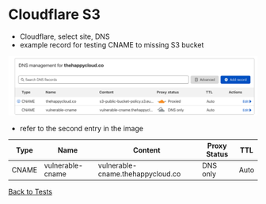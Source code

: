 # Cloudflare S3
* Cloudflare, select site, DNS
* example record for testing CNAME to missing S3 bucket

![Alt text](images/cloudflare-s3.png?raw=true "Example DNS record")

* refer to the second entry in the image

|Type|Name|Content|Proxy Status|TTL|
|----|----|-------|------------|---|
|CNAME|vulnerable-cname|vulnerable-cname.thehappycloud.co|DNS only|Auto|

[Back to Tests](../tests.md)